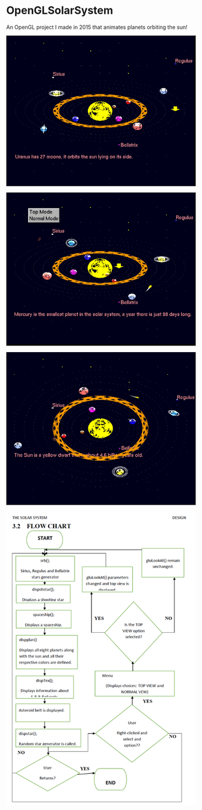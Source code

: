 # OpenGLSolarSystem
An OpenGL project I made in 2015 that animates planets orbiting the sun!

![alt text](https://github.com/shereenh/OpenGLSolarSystem/blob/master/cap1.PNG)

![alt text](https://github.com/shereenh/OpenGLSolarSystem/blob/master/cap3.PNG)

![alt text](https://github.com/shereenh/OpenGLSolarSystem/blob/master/cap4.PNG)

![alt text](https://github.com/shereenh/OpenGLSolarSystem/blob/master/Flowchart.png)
